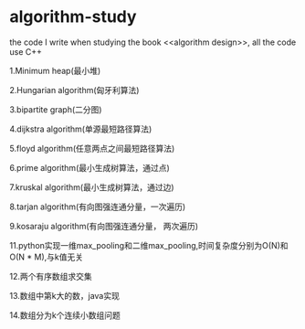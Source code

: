 # algorithm-study
the code I write when studying the book &lt;&lt;algorithm design>>, all the code use C++

1.Minimum heap(最小堆)

2.Hungarian algorithm(匈牙利算法)

3.bipartite graph(二分图)

4.dijkstra algorithm(单源最短路径算法)

5.floyd algorithm(任意两点之间最短路径算法)

6.prime algorithm(最小生成树算法，通过点)

7.kruskal algorithm(最小生成树算法，通过边)

8.tarjan algorithm(有向图强连通分量，一次遍历)

9.kosaraju algorithm(有向图强连通分量， 两次遍历)

11.python实现一维max_pooling和二维max_pooling,时间复杂度分别为O(N)和O(N * M),与k值无关

12.两个有序数组求交集

13.数组中第k大的数，java实现

14.数组分为k个连续小数组问题
